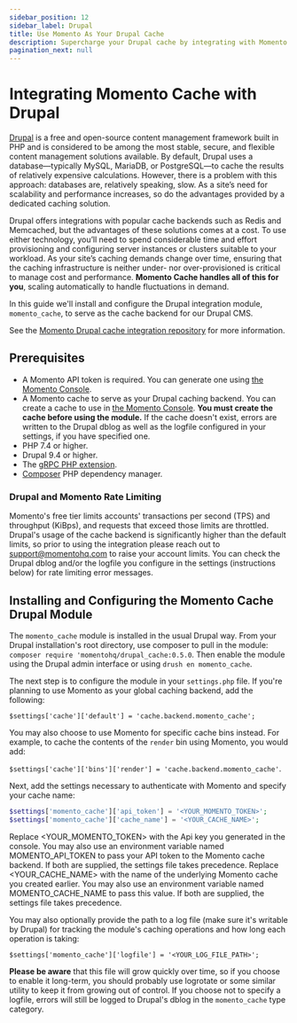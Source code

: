```yaml
---
sidebar_position: 12
sidebar_label: Drupal
title: Use Momento As Your Drupal Cache
description: Supercharge your Drupal cache by integrating with Momento 
pagination_next: null
---
```


# Integrating Momento Cache with Drupal

[Drupal](https://www.drupal.org) is a free and open-source content management framework built in PHP and is considered to be among the most stable, secure, and flexible content management solutions available. By default, Drupal uses a database—typically MySQL, MariaDB, or PostgreSQL—to cache the results of relatively expensive calculations. However, there is a problem with this approach: databases are, relatively speaking, slow. As a site’s need for scalability and performance increases, so do the advantages provided by a dedicated caching solution. 

Drupal offers integrations with popular cache backends such as Redis and Memcached, but the advantages of these solutions comes at a cost. To use either technology, you’ll need to spend considerable time and effort provisioning and configuring server instances or clusters suitable to your workload. As your site’s caching demands change over time, ensuring that the caching infrastructure is neither under- nor over-provisioned is critical to manage cost and performance. **Momento Cache handles all of this for you**, scaling automatically to handle fluctuations in demand.

In this guide we'll install and configure the Drupal integration module, `momento_cache`, to serve as the cache backend for our Drupal CMS.

See the [Momento Drupal cache integration repository](https://github.com/momentohq/drupal-cache) for more information.

## Prerequisites

* A Momento API token is required. You can generate one using [the Momento Console](https://console.gomomento.com).
* A Momento cache to serve as your Drupal caching backend. You can create a cache to use in [the Momento Console](https://console.gomomento.com). **You must create the cache before using the module.** If the cache doesn't exist, errors are written to the Drupal dblog as well as the logfile configured in your settings, if you have specified one.
* PHP 7.4 or higher.
* Drupal 9.4 or higher.
* The [gRPC PHP extension](https://github.com/grpc/grpc/blob/master/src/php/README.md).
* [Composer](https://getcomposer.org/doc/00-intro.md) PHP dependency manager.

### Drupal and Momento Rate Limiting

Momento's free tier limits accounts' transactions per second (TPS) and throughput (KiBps), and requests that exceed those limits are throttled. Drupal's usage of the cache backend is significantly higher than the default limits, so prior to using the integration please reach out to support@momentohq.com to raise your account limits. You can check the Drupal dblog and/or the logfile you configure in the settings (instructions below) for rate limiting error messages.

## Installing and Configuring the Momento Cache Drupal Module

The `momento_cache` module is installed in the usual Drupal way. From your Drupal installation's root directory, use composer to pull in the module: `composer require 'momentohq/drupal_cache:0.5.0`. Then enable the module using the Drupal admin interface or using `drush en momento_cache`.

The next step is to configure the module in your `settings.php` file. If you're planning to use Momento as your global caching backend, add the following: 

`$settings['cache']['default'] = 'cache.backend.momento_cache';` 

You may also choose to use Momento for specific cache bins instead. For example, to cache the contents of the `render` bin using Momento, you would add:

`$settings['cache']['bins']['render'] = 'cache.backend.momento_cache'`.

Next, add the settings necessary to authenticate with Momento and specify your cache name:

```php
$settings['momento_cache']['api_token'] = '<YOUR_MOMENTO_TOKEN>';
$settings['momento_cache']['cache_name'] = '<YOUR_CACHE_NAME>';
```

Replace <YOUR_MOMENTO_TOKEN> with the Api key you generated in the console. You may also use an environment variable named MOMENTO_API_TOKEN to pass your API token to the Momento cache backend. If both are supplied, the settings file takes precedence. Replace <YOUR_CACHE_NAME> with the name of the underlying Momento cache you created earlier. You may also use an environment variable named MOMENTO_CACHE_NAME to pass this value. If both are supplied, the settings file takes precedence.

You may also optionally provide the path to a log file (make sure it's writable by Drupal) for tracking the module's caching operations and how long each operation is taking:

`$settings['momento_cache']['logfile'] = '<YOUR_LOG_FILE_PATH>';`

**Please be aware** that this file will grow quickly over time, so if you choose to enable it long-term, you should probably use logrotate or some similar utility to keep it from growing out of control. If you choose not to specify a logfile, errors will still be logged to Drupal's dblog in the `momento_cache` type category.



